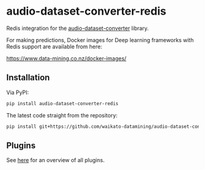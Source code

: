 # audio-dataset-converter-redis
Redis integration for the [audio-dataset-converter](https://github.com/waikato-datamining/audio-dataset-converter) library.

For making predictions, Docker images for Deep learning frameworks with Redis support are available from here:

https://www.data-mining.co.nz/docker-images/

## Installation

Via PyPI:

```bash
pip install audio-dataset-converter-redis
```

The latest code straight from the repository:

```bash
pip install git+https://github.com/waikato-datamining/audio-dataset-converter-redis.git
```


## Plugins

See [here](plugins/README.md) for an overview of all plugins.

